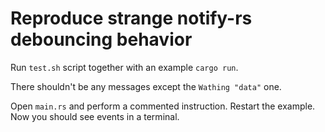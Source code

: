 # Reproduce strange notify-rs debouncing behavior

Run `test.sh` script together with an example `cargo run`.

There shouldn't be any messages except the `Wathing "data"` one.

Open `main.rs` and perform a commented instruction. Restart the example.
Now you should see events in a terminal.

